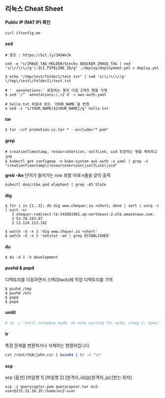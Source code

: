 ## 리눅스 Cheat Sheet

#### Public IP (NAT IP) 확인
```
curl ifconfig.me
```

#### sed

```shell
# 참조 : https://bit.ly/3ASWxJk

sed -e "s/IMAGE_TAG_HOLDER/$(echo $DOCKER_IMAGE_TAG | sed 's/\//\\\//g'):$CI_PIPELINE_ID/g" ./deploy/deploymemt.yml > deploy.yml
```

```shell
$ echo "/tmp/test/folder1/test.txt" | sed 's/\//\\\//g' 
\/tmp\/test\/folder1\/test.txt
```

```shell
# '  annotations:' 포함하는 행과 다음 2개의 행을 삭제
$ sed '/^  annotations:/,+2 d' > aws-auth.yaml
```

```shell
# hello.txt 파일내 모든 `YOUR_NAME`을 변경
$ sed -i "s/YOUR_NAME/${YOUR_NAME}/g" hello.txt 
```

#### tar

```shell
$ tar -cvf promotion-ui.tar * --exclude="*.pem"
```

#### grep

```
# creationTimestamp, resourceVersion, selfLink, uid 포함하는 행을 제외하고 선택
$ kubectl get configmap -n kube-system aws-auth -o yaml | grep -v "creationTimestamp\|resourceVersion\|selfLink\|uid"
```

**greb -An**
단어가 들어가는 row 포함 아래 n줄을 같이 출력
```
kubectl describe pod elephant | grep -A5 State
```


#### dig

```
$ for i in {1..3}; do dig www.chequer.io +short; done | sort | uniq -c | sort -nr
   3 chequer-redirect-lb-341881901.ap-northeast-2.elb.amazonaws.com.
   3 52.78.243.87
   3 13.124.113.162

$ watch -d -n 3 'dig www.chquer.io +short'
$ watch -d -n 3 'netstat -an | grep ESTABLISHED'  
```

#### du

```
$ du -d 1 -h development
```

#### pushd & popd
디렉토리를 이동하면서 스택(Stack)에 작업 디렉토리를 기억
```
$ pushd /tmp
$ pushd /etc
$ popd
$ popd
```

#### untill
```bash
# sh -c "until nslookup mydb; do echo waiting for mydb; sleep 2; done;"
```

#### tr
특정 문제를 변환하거나 삭제하는 명령어입니다.
```bash
cat /root/CKA/john.csr | base64 | tr -d "\n"
```

#### scp

scp [옵션] [파일명 1] [파일명 2] [원격지_id]@[원격지_ip]:[받는 위치]
```
scp -i querycaptor.pem querycaptor.tar ec2-user@172.31.10.35:/home/ec2-user
```

